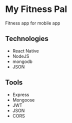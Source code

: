# My Fitness Pal

Fitness app for mobile app

## Technologies

- React Native
- NodeJS
- mongodb
- JSON

## Tools

- Express
- Mongoose
- JWT
- JSON
- CORS
